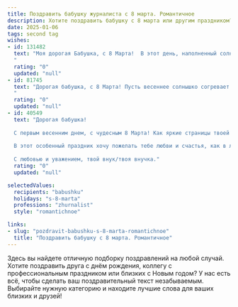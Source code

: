 ```yaml
---
title: Поздравить бабушку журналиста с 8 марта. Романтичное
description: Хотите поздравить бабушку с 8 марта или другим праздником? Наш ИИ создаст незабываемое поздравление, а вы обязательно выделитесь среди других.  
date: 2025-01-06
tags: second tag
wishes:
- id: 131482
  text: "Моя дорогая Бабушка, с 8 Марта!  В этот день, наполненный солнцем и весной, я хочу выразить тебе свою безграничную любовь и восхищение.  Твоя жизнь – это целая история, написанная ярким пером талантливого журналиста, полной интересных событий, мудрости и нежности.  Пусть каждый твой день будет таким же прекрасным и светлым, как распускающиеся весенние цветы, пусть  сердце твоё всегда будет полно радости и спокойствия.  Ты – самый драгоценный человек в моей жизни, и я бесконечно благодарна судьбе за то, что ты есть!
  "
  rating: "0"
  updated: "null"
- id: 81745
  text: "Дорогая бабушка, с 8 Марта! Пусть весеннее солнышко согревает тебя теплом, а мир вокруг сияет яркими красками, как твоя душа. Желаю тебе неисчерпаемой энергии, вдохновения, радости и, конечно же,  неиссякаемого запаса интересных историй, которые ты так мастерски умеешь рассказывать. Ты — настоящий журналист, чьи слова всегда актуальны и трогают сердца. Спасибо за все! 💕
  "
  rating: "0"
  updated: "null"
- id: 40549
  text: "Дорогая бабушка!
  
  С первым весенним днем, с чудесным 8 Марта! Как яркие страницы твоей жизни, так и твои слова, написанные с любовью, вдохновляют и согревают души. Ты — настоящий мастер журналистики, способный придавать словам волшебство и делать из простого — необычное.
  
  В этот особенный праздник хочу пожелать тебе любви и счастья, как в лучших романах, здоровья, как в доброй сказке, и вдохновения, способного разжечь огонь в сердцах людей. Пусть каждый день станет новой главой твоего удивительного рассказа, наполненного яркими эмоциями и незабываемыми моментами.
  
  С любовью и уважением, твой внук/твоя внучка."
  rating: "0"
  updated: "null"

selectedValues:
  recipients: "babushku"
  holidays: "s-8-marta"
  professions: "zhurnalist"
  style: "romantichnoe"

links:
- slug: "pozdravit-babushku-s-8-marta-romantichnoe"
  title: "Поздравить бабушку с 8 марта. Романтичное"
---
```


Здесь вы найдете отличную подборку поздравлений на любой случай.
Хотите поздравить друга с днём рождения, коллегу с профессиональным праздником или близких с Новым годом? У нас есть всё, чтобы сделать ваш поздравительный текст незабываемым. Выбирайте нужную категорию и находите лучшие слова для ваших близких и друзей!
